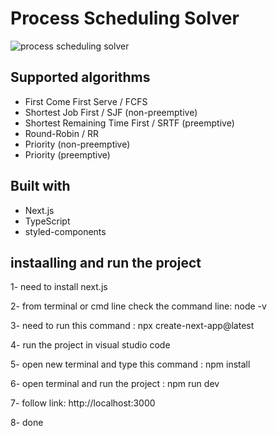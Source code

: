 # Process Scheduling Solver



![process scheduling solver](https://github.com/Munir86/process-scheduling-solver/assets/29251456/b7d16010-46bd-4710-aa0e-605db8843a63)


## Supported algorithms

- First Come First Serve / FCFS
- Shortest Job First / SJF (non-preemptive)
- Shortest Remaining Time First / SRTF (preemptive)
- Round-Robin / RR
- Priority (non-preemptive)
- Priority (preemptive)

## Built with

- Next.js
- TypeScript
- styled-components

## instaalling and run the project

1- need to install next.js 

2- from terminal or cmd line check the command line: node -v

3- need to run this command : npx create-next-app@latest

4- run the project in visual studio code 

5- open new terminal and type this command : npm install

6- open terminal and run the project : npm run dev

7- follow link:  http://localhost:3000

8- done 
